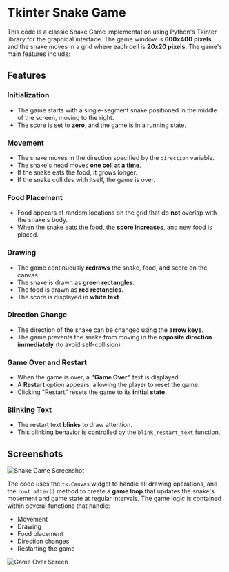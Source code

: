 # Tkinter Snake Game

This code is a classic Snake Game implementation using Python's Tkinter library for the graphical interface. The game window is **600x400 pixels**, and the snake moves in a grid where each cell is **20x20 pixels**. The game's main features include:

## Features

### Initialization
- The game starts with a single-segment snake positioned in the middle of the screen, moving to the right.
- The score is set to **zero**, and the game is in a running state.

### Movement
- The snake moves in the direction specified by the `direction` variable.
- The snake's head moves **one cell at a time**.
- If the snake eats the food, it grows longer.
- If the snake collides with itself, the game is over.

### Food Placement
- Food appears at random locations on the grid that do **not** overlap with the snake's body.
- When the snake eats the food, the **score increases**, and new food is placed.

### Drawing
- The game continuously **redraws** the snake, food, and score on the canvas.
- The snake is drawn as **green rectangles**.
- The food is drawn as **red rectangles**.
- The score is displayed in **white text**.

### Direction Change
- The direction of the snake can be changed using the **arrow keys**.
- The game prevents the snake from moving in the **opposite direction immediately** (to avoid self-collision).

### Game Over and Restart
- When the game is over, a **"Game Over"** text is displayed.
- A **Restart** option appears, allowing the player to reset the game.
- Clicking "Restart" resets the game to its **initial state**.

### Blinking Text
- The restart text **blinks** to draw attention.
- This blinking behavior is controlled by the `blink_restart_text` function.

## Screenshots
![Snake Game Screenshot](https://github.com/user-attachments/assets/6b3fcb72-c762-4d6f-9644-39d5b1dcf619)

The code uses the `tk.Canvas` widget to handle all drawing operations, and the `root.after()` method to create a **game loop** that updates the snake's movement and game state at regular intervals. The game logic is contained within several functions that handle:
- Movement
- Drawing
- Food placement
- Direction changes
- Restarting the game

![Game Over Screen](https://github.com/user-attachments/assets/add5a161-261b-4260-8178-2668240adf50)

